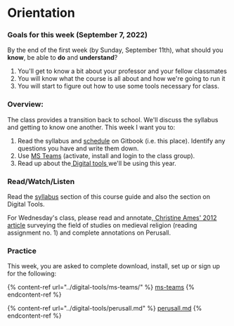 # Orientation

### Goals for this week (September 7, 2022)

By the end of the first week (by Sunday, September 11th), what should you **know**, be able to **do** and **understand**?

1. You'll get to know a bit about your professor and your fellow classmates
2. You will know what the course is all about and how we're going to run it
3. You will start to figure out how to use some tools necessary for class.

### Overview:

The class provides a transition back to school. We'll discuss the syllabus and getting to know one another. This week I want you to:&#x20;

1. Read the syllabus and [schedule](../weekly-schedule.md) on Gitbook (i.e. this place). Identify any questions you have and write them down.&#x20;
2. Use [MS Teams](broken-reference) (activate, install and login to the class group).&#x20;
3. Read up about the[ Digital tools ](broken-reference)we'll be using this year.

### Read/Watch/Listen

Read the [syllabus](../syllabus/) section of this course guide and also the section on Digital Tools.&#x20;

For Wednesday's class, please read and annotate,[ Christine Ames' 2012 article](https://app.perusall.com/courses/medieval-religious-life-2022/ames-christine-caldwell-medieval-religious-religions-religion-history-compass-10-no-4-2012-334-352?assignmentId=QKPv949phc8SWHqLu\&part=1) surveying the field of studies on medieval religion (reading assignment no. 1) and complete annotations on Perusall.&#x20;

### Practice

This week, you are asked to complete download, install, set up or sign up for the following:&#x20;

{% content-ref url="../digital-tools/ms-teams/" %}
[ms-teams](../digital-tools/ms-teams/)
{% endcontent-ref %}

{% content-ref url="../digital-tools/perusall.md" %}
[perusall.md](../digital-tools/perusall.md)
{% endcontent-ref %}
